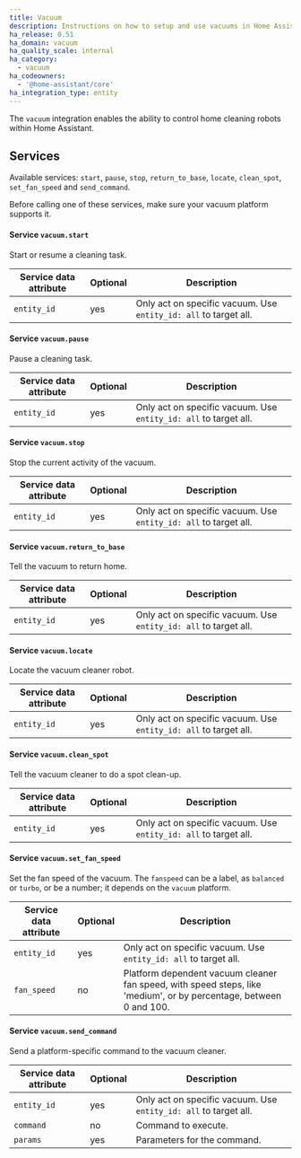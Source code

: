 ```yaml
---
title: Vacuum
description: Instructions on how to setup and use vacuums in Home Assistant.
ha_release: 0.51
ha_domain: vacuum
ha_quality_scale: internal
ha_category:
  - vacuum
ha_codeowners:
  - '@home-assistant/core'
ha_integration_type: entity
---
```


The `vacuum` integration enables the ability to control home cleaning robots within Home Assistant.

## Services

Available services: `start`, `pause`, `stop`, `return_to_base`, `locate`, `clean_spot`, `set_fan_speed` and `send_command`.

Before calling one of these services, make sure your vacuum platform supports it.

#### Service `vacuum.start`

Start or resume a cleaning task.

| Service data attribute    | Optional | Description                                           |
|---------------------------|----------|-------------------------------------------------------|
| `entity_id`               |      yes | Only act on specific vacuum. Use `entity_id: all` to target all.        |

#### Service `vacuum.pause`

Pause a cleaning task.

| Service data attribute    | Optional | Description                                           |
|---------------------------|----------|-------------------------------------------------------|
| `entity_id`               |      yes | Only act on specific vacuum. Use `entity_id: all` to target all.        |

#### Service `vacuum.stop`

Stop the current activity of the vacuum.

| Service data attribute    | Optional | Description                                           |
|---------------------------|----------|-------------------------------------------------------|
| `entity_id`               |      yes | Only act on specific vacuum. Use `entity_id: all` to target all.        |

#### Service `vacuum.return_to_base`

Tell the vacuum to return home.

| Service data attribute    | Optional | Description                                           |
|---------------------------|----------|-------------------------------------------------------|
| `entity_id`               |      yes | Only act on specific vacuum. Use `entity_id: all` to target all.        |

#### Service `vacuum.locate`

Locate the vacuum cleaner robot.

| Service data attribute    | Optional | Description                                           |
|---------------------------|----------|-------------------------------------------------------|
| `entity_id`               |      yes | Only act on specific vacuum. Use `entity_id: all` to target all.        |

#### Service `vacuum.clean_spot`

Tell the vacuum cleaner to do a spot clean-up.

| Service data attribute    | Optional | Description                                           |
|---------------------------|----------|-------------------------------------------------------|
| `entity_id`               |      yes | Only act on specific vacuum. Use `entity_id: all` to target all.        |

#### Service `vacuum.set_fan_speed`

Set the fan speed of the vacuum. The `fanspeed` can be a label, as `balanced` or `turbo`, or be a number; it depends on the `vacuum` platform.

| Service data attribute    | Optional | Description                                           |
|---------------------------|----------|-------------------------------------------------------|
| `entity_id`               |      yes | Only act on specific vacuum. Use `entity_id: all` to target all.        |
| `fan_speed`               |       no | Platform dependent vacuum cleaner fan speed, with speed steps, like 'medium', or by percentage, between 0 and 100. |

#### Service `vacuum.send_command`

Send a platform-specific command to the vacuum cleaner.

| Service data attribute    | Optional | Description                                           |
|---------------------------|----------|-------------------------------------------------------|
| `entity_id`               |      yes | Only act on specific vacuum. Use `entity_id: all` to target all.        |
| `command`                 |       no | Command to execute.                                   |
| `params`                  |      yes | Parameters for the command.                           |
